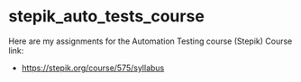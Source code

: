 # stepik_auto_tests_course

Here are my assignments for the Automation Testing course (Stepik)
Course link:
- https://stepik.org/course/575/syllabus

